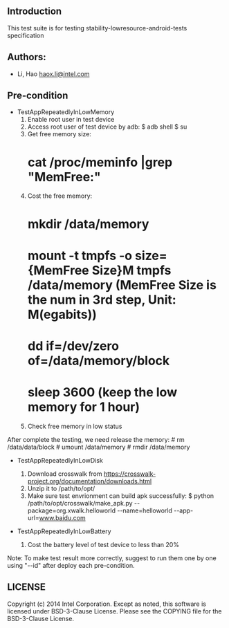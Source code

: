 ## Introduction

This test suite is for testing stability-lowresource-android-tests specification

## Authors:

* Li, Hao <haox.li@intel.com>

## Pre-condition
- TestAppRepeatedlyInLowMemory
  1. Enable root user in test device
  2. Access root user of test device by adb:
     $ adb shell
     $ su
  3. Get free memory size:
     # cat /proc/meminfo |grep "MemFree:"
  4. Cost the free memory:
     # mkdir /data/memory
     # mount -t tmpfs -o size={MemFree Size}M tmpfs /data/memory  (MemFree Size is the num in 3rd step, Unit: M(egabits))
     # dd if=/dev/zero of=/data/memory/block
     # sleep 3600  (keep the low memory for 1 hour)
  5. Check free memory in low status


After complete the testing, we need release the memory:
     # rm /data/data/block
     # umount /data/memory
     # rmdir /data/memory

- TestAppRepeatedlyInLowDisk
  1. Download crosswalk from https://crosswalk-project.org/documentation/downloads.html
  2. Unzip it to /path/to/opt/
  3. Make sure test envrionment can build apk successfully:
     $ python /path/to/opt/crosswalk/make_apk.py --package=org.xwalk.helloworld
       --name=helloworld --app-url=www.baidu.com

- TestAppRepeatedlyInLowBattery
  1. Cost the battery level of test device to less than 20%

Note: To make test result more correctly, suggest to run them one by one using "--id"
      after deploy each pre-condition.

 

## LICENSE

Copyright (c) 2014 Intel Corporation.
Except as noted, this software is licensed under BSD-3-Clause License.
Please see the COPYING file for the BSD-3-Clause License.
